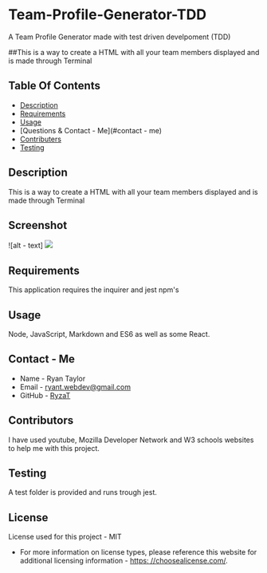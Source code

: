 # Team-Profile-Generator-TDD
A Team Profile Generator made with test driven develpoment (TDD)

##This is a way to create a HTML with all your team members displayed and is made through Terminal


## Table Of Contents
  * [Description](#description)
  * [Requirements](#require)
  * [Usage](#usage)
  * [Questions & Contact - Me](#contact - me)
  * [Contributers](#contributors)
  * [Testing](#test)


## Description
This is a way to create a HTML with all your team members displayed and is made through Terminal

## Screenshot
![alt - text] <img src=()/>

## Requirements
This application requires the inquirer and jest npm's

## Usage
Node, JavaScript, Markdown and ES6 as well as some React.

## Contact - Me
* Name - Ryan Taylor
* Email - ryant.webdev@gmail.com
* GitHub - [RyzaT](https://github.com/RyzaT/)

## Contributors
I have used youtube, Mozilla Developer Network and W3 schools websites to help me with this project.

## Testing
A test folder is provided and runs trough jest.

## License
  License used for this project - MIT
  * For more information on license types, please reference this website
for additional licensing information - [https: //choosealicense.com/](https://choosealicense.com/).
  
